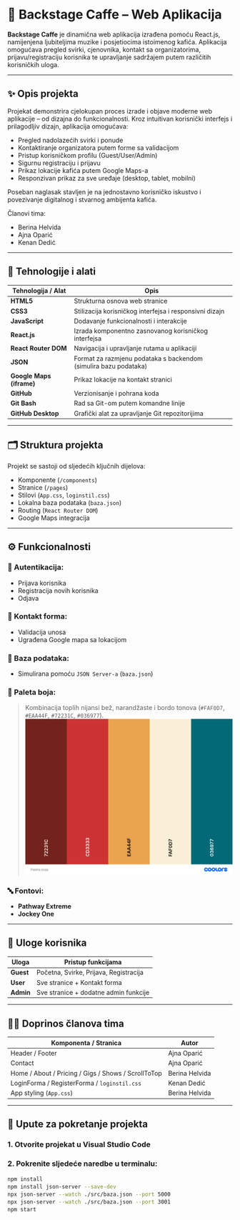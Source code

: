 # 🎸 Backstage Caffe – Web Aplikacija

**Backstage Caffe** je dinamična web aplikacija izrađena pomoću React.js, namijenjena ljubiteljima muzike i posjetiocima istoimenog kafića. Aplikacija omogućava pregled svirki, cjenovnika, kontakt sa organizatorima, prijavu/registraciju korisnika te upravljanje sadržajem putem različitih korisničkih uloga.

---

## ✨ Opis projekta

Projekat demonstrira cjelokupan proces izrade i objave moderne web aplikacije – od dizajna do funkcionalnosti. Kroz intuitivan korisnički interfejs i prilagodljiv dizajn, aplikacija omogućava:

- Pregled nadolazećih svirki i ponude
- Kontaktiranje organizatora putem forme sa validacijom
- Pristup korisničkom profilu (Guest/User/Admin)
- Sigurnu registraciju i prijavu
- Prikaz lokacije kafića putem Google Maps-a
- Responzivan prikaz za sve uređaje (desktop, tablet, mobilni)

Poseban naglasak stavljen je na jednostavno korisničko iskustvo i povezivanje digitalnog i stvarnog ambijenta kafića.

Članovi tima:
- Berina Helvida
- Ajna Oparić
- Kenan Dedić


---

## 🧰 Tehnologije i alati

| Tehnologija / Alat         | Opis |
|---------------------------|------|
| **HTML5**                 | Strukturna osnova web stranice |
| **CSS3**                  | Stilizacija korisničkog interfejsa i responsivni dizajn |
| **JavaScript**            | Dodavanje funkcionalnosti i interakcije |
| **React.js**              | Izrada komponentno zasnovanog korisničkog interfejsa |
| **React Router DOM**      | Navigacija i upravljanje rutama u aplikaciji |
| **JSON**                  | Format za razmjenu podataka s backendom (simulira bazu podataka) |
| **Google Maps (iframe)** | Prikaz lokacije na kontakt stranici |
| **GitHub**                | Verzionisanje i pohrana koda |
| **Git Bash**              | Rad sa Git-om putem komandne linije |
| **GitHub Desktop**        | Grafički alat za upravljanje Git repozitorijima |

---

## 🗂️ Struktura projekta

Projekt se sastoji od sljedećih ključnih dijelova:

- Komponente (`/components`)
- Stranice (`/pages`)
- Stilovi (`App.css`, `loginstil.css`)
- Lokalna baza podataka (`baza.json`)
- Routing (`React Router DOM`)
- Google Maps integracija

---

## ⚙️ Funkcionalnosti

### 🔐 Autentikacija:
- Prijava korisnika
- Registracija novih korisnika
- Odjava

### 💬 Kontakt forma:
- Validacija unosa
- Ugrađena Google mapa sa lokacijom

### 💾 Baza podataka:
- Simulirana pomoću `JSON Server-a` (`baza.json`)

### 🎨 Paleta boja:
> Kombinacija toplih nijansi bež, narandžaste i bordo tonova (`#FAF0D7`, `#EAA44F`, `#72231C`, `#036977`).
> ![Paleta boja](DIZAJNWEBSTRANICA-master/src/images/Paletaboja.png)

### 🔤 Fontovi:
- **Pathway Extreme**
- **Jockey One**

---

## 👥 Uloge korisnika

| Uloga  | Pristup funkcijama |
|--------|--------------------|
| **Guest** | Početna, Svirke, Prijava, Registracija |
| **User**  | Sve stranice + Kontakt forma |
| **Admin** | Sve stranice + dodatne admin funkcije |

---

## 👩‍💻 Doprinos članova tima

| Komponenta / Stranica     | Autor           |
|---------------------------|------------------|
| Header / Footer           | Ajna Oparić      |
| Contact                   | Ajna Oparić      |
| Home / About / Pricing / Gigs / Shows / ScrollToTop | Berina Helvida |
| LoginForma / RegisterForma / `loginstil.css` | Kenan Dedić |
| App styling (`App.css`)   | Berina Helvida   |

---

## 🚀 Upute za pokretanje projekta

### 1. Otvorite projekat u Visual Studio Code

### 2. Pokrenite sljedeće naredbe u terminalu:

```bash
npm install
npm install json-server --save-dev
npx json-server --watch ./src/baza.json --port 5000
npx json-server --watch ./src/baza.json --port 3001
npm start
